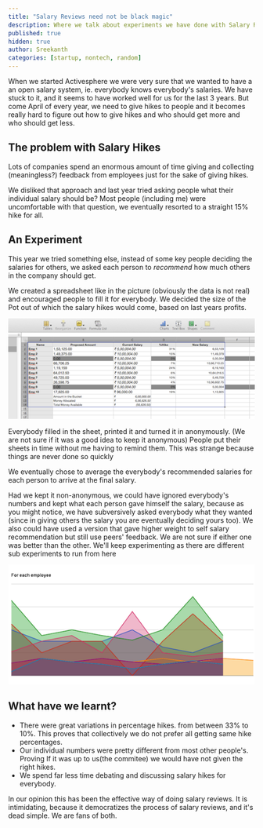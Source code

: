 ```yaml
---
title: "Salary Reviews need not be black magic"
description: Where we talk about experiments we have done with Salary Reviews
published: true
hidden: true
author: Sreekanth
categories: [startup, nontech, random]
---
```


When we started Activesphere we were very sure that we wanted to have a an open salary system, ie. everybody knows everybody's salaries. We have stuck to it, and it seems to have worked well for us for the last 3 years.
But come April of every year, we need to give hikes to people and it becomes really hard to figure out how to give hikes and who should get more and who should get less.


## The problem with Salary Hikes

Lots of companies spend an enormous amount of time giving and collecting (meaningless?) feedback from employees just for the sake of giving hikes.

We disliked that approach and last year tried asking people what their individual salary should be? Most people (including me) were uncomfortable with that question, we eventually resorted to a straight 15% hike for all.

## An Experiment

This year we tried something else, instead of some key people deciding the salaries for others, we asked each person to _recommend_ how much others in the company should get.

We created a spreadsheet like in the picture (obviously the data is not real) and encouraged people to fill it for everybody. We decided the size of the Pot out of which the salary hikes would come, based on last years profits.

<img src="/public/images/blog/salary-buckets.png" alt="Salary buckets"/>


Everybody filled in the sheet, printed it and turned it in anonymously. (We are not sure if it was a good idea to keep it anonymous) People put their sheets in time without me having to remind them. This was strange because things are never done so quickly

We eventually chose to average the everybody's recommended salaries for each person to arrive at the final salary.

Had we kept it non-anonymous, we could have ignored everybody's numbers and kept what each person gave himself the salary, because as you might notice, we have subversively asked everybody what they wanted (since in giving others the salary you are eventually deciding yours too). We also could have used a version that gave higher weight to self salary recommendation but still use peers' feedback. We are not sure if either one was better than the other. We'll keep experimenting as there are different sub experiments to run from here

<img src="/public/images/blog/per-employee.png" alt="Variations"/>


## What have we learnt?


* There were great variations in percentage hikes. from between 33% to 10%. This proves that collectively we do not prefer all getting same hike percentages.
* Our individual numbers were pretty different from most other people's. Proving If it was up to us(the commitee) we would have not given the right hikes.
* We spend far less time debating and discussing salary hikes for everybody.

In our opinion this has been the effective way of doing salary reviews. It is intimidating, because it democratizes the process of salary reviews, and it's dead simple. We are fans of both.
